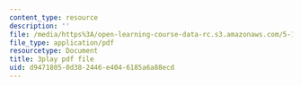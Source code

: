 ```yaml
---
content_type: resource
description: ''
file: /media/https%3A/open-learning-course-data-rc.s3.amazonaws.com/5-112-principles-of-chemical-science-fall-2005/d94718050d382446e4046185a6a88ecd_m9AJwUCAWGQ.pdf
file_type: application/pdf
resourcetype: Document
title: 3play pdf file
uid: d9471805-0d38-2446-e404-6185a6a88ecd
---
```

